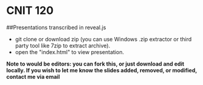 # CNIT 120
##Presentations transcribed in reveal.js


* git clone or download zip (you can use Windows .zip extractor or third party tool like 7zip to extract archive).
* open the "index.html" to view presentation.

**Note to would be editors: you can fork this, or just download and edit locally. If you wish to let me know the slides added, removed, or modified, contact me via email**